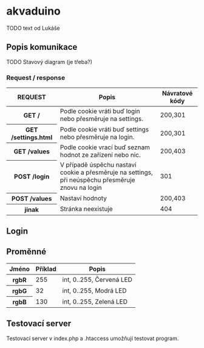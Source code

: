 # akvaduino

TODO text od Lukáše

## Popis komunikace

TODO Stavový diagram (je třeba?)

### Request / response


<table>
	<thead>
		<tr><th>REQUEST</th><th>Popis</th><th>Návratové kódy</th></tr>
	</thead>
	<tbody>
		<tr><th>GET /</th><td>Podle cookie vráti buď login nebo přesměruje na settings.</td><td>200,301</td></tr>
		<tr><th>GET /settings.html</th><td>Podle cookie vráti buď settings nebo přesměruje na login.</td><td>200,301</td></tr>
		<tr><th>GET /values</th><td>Podle cookie vrací buď seznam hodnot ze zařízení nebo nic.</td><td>200,403</td></tr>
		<tr><th>POST /login</th><td>V případě úspěchu nastaví cookie a přesměruje na settings, při neúspěchu přesměruje znovu na login</td><td>301</td></tr>
		<tr><th>POST /values</th><td>Nastaví hodnoty</td><td>200,403</td></tr>
		<tr><th>jinak</th><td>Stránka neexistuje</td><td>404</td></tr>
	</tbody>
</table>

## Login 

## Proměnné

<table>
	<thead>
		<tr><th>Jméno</th><th>Příklad</th><th>Popis</th></tr>
	</thead>
	<tbody>
		<tr><th>rgbR</th><td>255</td><td>int, 0..255, Červená LED</td></tr>
		<tr><th>rgbG</th><td>32</td><td>int, 0..255, Modrá LED</td></tr>
		<tr><th>rgbB</th><td>130</td><td>int, 0..255, Zelená LED</td></tr>
	</tbody>
</table>

## Testovací server

Testovací server v index.php a .htaccess umožňují testovat program.
